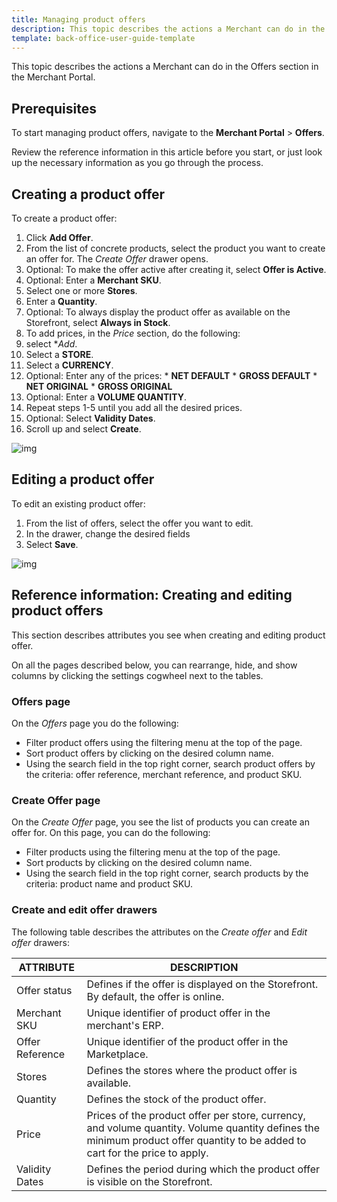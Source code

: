 ```yaml
---
title: Managing product offers
description: This topic describes the actions a Merchant can do in the Offers section in the Merchant Portal.
template: back-office-user-guide-template
---
```


This topic describes the actions a Merchant can do in the Offers section in the Merchant Portal.

## Prerequisites

To start managing product offers, navigate to the **Merchant Portal** > **Offers**.

Review the reference information in this article before you start, or just look up the necessary information as you go through the process.

## Creating a product offer

To create a product offer:

1. Click **Add Offer**.
2. From the list of concrete products, select the  product you want to create an offer for.
  The *Create Offer* drawer opens.
3. Optional: To make the offer active after creating it, select **Offer is Active**.
4. Optional: Enter a **Merchant SKU**.
5. Select one or more **Stores**.
6. Enter a **Quantity**.
7. Optional: To always display the product offer as available on the Storefront, select **Always in Stock**.
8. To add prices, in the *Price* section, do the following:
  1. select **Add*.
  2. Select a **STORE**.
  3. Select a **CURRENCY**.
  4. Optional: Enter any of the prices:
    * **NET DEFAULT**
    * **GROSS DEFAULT**
    * **NET ORIGINAL**
    * **GROSS ORIGINAL**
  5. Optional: Enter a **VOLUME QUANTITY**.
  6. Repeat steps 1-5 until you add all the desired prices.
9. Optional: Select **Validity Dates**.
10. Scroll up and select **Create**.

![img](https://spryker.s3.eu-central-1.amazonaws.com/docs/Marketplace/user+guides/Merchant+Portal+user+guides/Offers/creating-product-offers.gif)



## Editing a product offer

To edit an existing product offer:

1. From the list of offers, select the offer you want to edit.
2. In the drawer, change the desired fields
3. Select **Save**.

![img](https://spryker.s3.eu-central-1.amazonaws.com/docs/Marketplace/user+guides/Merchant+Portal+user+guides/Offers/edit-offers.gif)



## Reference information: Creating and editing product offers

This section describes attributes you see when creating and editing product offer.

On all the pages described below, you can rearrange, hide, and show columns by clicking the settings cogwheel next to the tables.

### Offers page

On the *Offers* page you do the following:

* Filter product offers using the filtering menu at the top of the page.
* Sort product offers by clicking on the desired column name.
* Using the search field in the top right corner, search product offers by the criteria: offer reference, merchant reference, and product SKU.

### Create Offer page

On the *Create Offer* page, you see the list of products you can create an offer for. On this page, you can do the following:

* Filter products using the filtering menu at the top of the page.
* Sort products by clicking on the desired column name.
* Using the search field in the top right corner, search products by the criteria: product name and product SKU.


### Create and edit offer drawers

The following table describes the attributes on the *Create offer* and *Edit offer* drawers:

| ATTRIBUTE     | DESCRIPTION |
| ------------- |  ------------- |
| Offer status | Defines if the offer is displayed on the Storefront. By default, the offer is online. |
| Merchant SKU     | Unique identifier of product offer in the merchant's ERP.              |
| Offer Reference  | Unique identifier of the product offer in the Marketplace. |
| Stores           | Defines the stores where the product offer is available.      |
| Quantity            | Defines the stock of the product offer.                     |
| Price            | Prices of the product offer per store, currency, and volume quantity. Volume quantity defines the minimum product offer quantity to be added to cart for the price to apply. |
| Validity Dates   | Defines the period during which the product offer is visible on the Storefront. |
